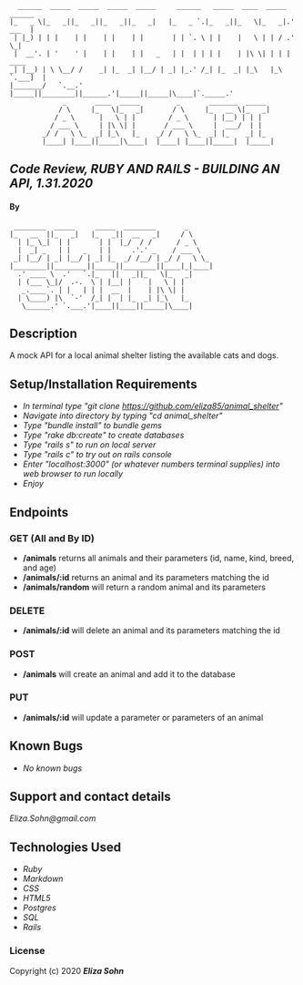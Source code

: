 
      ______  _____  _____  _____  _____     ______   _____  ____  _____   ______   
    |_   _ \|_   _||_   _||_   _||_   _|   |_   _ `.|_   _||_   \|_   _|.' ___  |  
     | |_) | | |    | |    | |    | |       | | `. \ | |    |   \ | | / .'   \_|  
     |  __'. | '    ' |    | |    | |   _   | |  | | | |    | |\ \| | | |   ____  
    _| |__) | \ \__/ /    _| |_  _| |__/ | _| |_.' /_| |_  _| |_\   |_\ `.___]  |
    |_______/   `.__.'    |_____||________||______.'|_____||_____|\____|`._____.'  
                 _       ____  _____         _       _______  _____                       
                / \     |_   \|_   _|       / \     |_   __ \|_   _|                      
               / _ \      |   \ | |        / _ \      | |__) | | |                        
              / ___ \     | |\ \| |       / ___ \     |  ___/  | |                        
            _/ /   \ \_  _| |_\   |_    _/ /   \ \_  _| |_    _| |_                       
            |____| |____||_____|\____|  |____| |____||_____|  |_____|                      


## _Code Review, RUBY AND RAILS - BUILDING AN API, 1.31.2020_



#### By

     ________  _____     _____  ________       _        
    |_   __  ||_   _|   |_   _||  __   _|     / \       
      | |_ \_|  | |       | |  |_/  / /      / _ \      
      |  _| _   | |   _   | |     .'.' _    / ___ \     
     _| |__/ | _| |__/ | _| |_  _/ /__/ | _/ /   \ \_   
    |________||________||_____||________||____|_|____|  
      .' ____ \  .'   `.|_   ||   _||_   \|_   _|      
      | (___ \_|/  .-.  \ | |__| |    |   \ | |        
       _.____`. | |   | | |  __  |    | |\ \| |        
      | \____) |\  `-'  /_| |  | |_  _| |_\   |_       
       \______.' `.___.'|____||____||_____|\____|      


## Description

A mock API for a local animal shelter listing the available cats and dogs.

## Setup/Installation Requirements

* _In terminal type "git clone https://github.com/eliza85/animal_shelter"_
* _Navigate into directory by typing "cd animal_shelter"_
* _Type "bundle install" to bundle gems_
* _Type "rake db:create" to create databases_
* _Type "rails s" to run on local server_
* _Type "rails c" to try out on rails console_
* _Enter "localhost:3000" (or whatever numbers terminal supplies) into web browser to run locally_
* _Enjoy_

## Endpoints

### GET (All and By ID)
- **/animals** returns all animals and their parameters (id, name, kind, breed, and age)
- **/animals/:id** returns an animal and its parameters matching the id
- **/animals/random** will return a random animal and its parameters
### DELETE
- **/animals/:id** will delete an animal and its parameters matching the id
### POST
- **/animals** will create an animal and add it to the database
### PUT
- **/animals/:id** will update a parameter or parameters of an animal


## Known Bugs

* _No known bugs_

## Support and contact details

_Eliza.Sohn@gmail.com_

## Technologies Used

* _Ruby_
* _Markdown_
* _CSS_
* _HTML5_
* _Postgres_
* _SQL_
* _Rails_

### License


Copyright (c) 2020 **_Eliza Sohn_**
